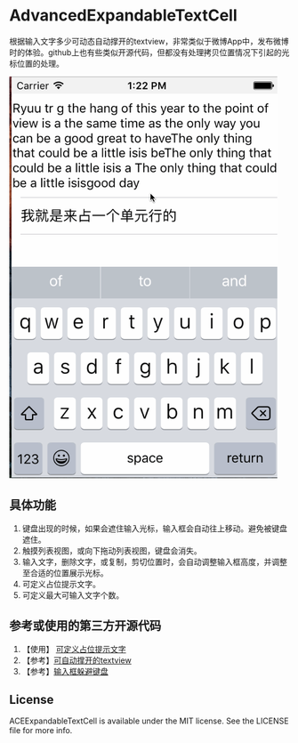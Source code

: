 # AdvancedExpandableTextCell

根据输入文字多少可动态自动撑开的textview，非常类似于微博App中，发布微博时的体验。github上也有些类似开源代码，但都没有处理拷贝位置情况下引起的光标位置的处理。

![](https://github.com/smallhorse1987/AdvancedExpandableTextCell/blob/master/AdvancedExpandableTextCellExample/demo.gif)

## 具体功能
1. 键盘出现的时候，如果会遮住输入光标，输入框会自动往上移动。避免被键盘遮住。
2. 触摸列表视图，或向下拖动列表视图，键盘会消失。
3. 输入文字，删除文字，或复制，剪切位置时，会自动调整输入框高度，并调整至合适的位置展示光标。
4. 可定义占位提示文字。
5. 可定义最大可输入文字个数。

## 参考或使用的第三方开源代码
1. 【使用】 [可定义占位提示文字](https://github.com/glaszig/SZTextView)
2. 【参考】[可自动撑开的textview](https://github.com/acerbetti/ACEExpandableTextCell)
3. 【参考】[输入框躲避键盘](https://github.com/michaeltyson/TPKeyboardAvoiding)

## License

ACEExpandableTextCell is available under the MIT license. See the LICENSE file for more info.

